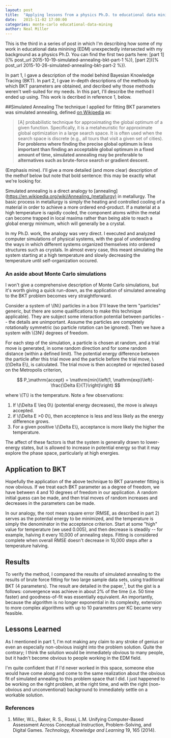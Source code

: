 ```yaml
---
layout: post
title:  "Applying lessons from a physics Ph.D. to educational data mining: part 3"
date:   2015-11-02 17:00:00
categories: monte-carlo educational-data-mining
author: Neal Miller
---
```

This is the third in a series of post in which I'm describing how some of my work in educational data minining (EDM) unexpectedly intersected with my background as a physics Ph.D.  You can find the first two parts here: [part 1]({% post_url 2015-10-19-simulated-annealing-bkt-part-1 %}), [part 2]({% post_url 2015-10-26-simulated-annealing-bkt-part-2 %}).

In part 1, I gave a description of the model behind Bayesian Knowledge Tracing (BKT).  In part 2, I gvae in-depth descriptions of the methods by which BKT parameters are obtained, and decribed why those methods weren't well-suited for my needs.  In this part, I'll describe the method I ended up using.  This work is decribed in reference 1, below.

##Simulated Annealing
The technique I applied for fitting BKT parameters was simulated annealing, defined [on Wikipedia](https://en.wikipedia.org/wiki/Simulated_annealing) as:
> [A] probabilistic technique for approximating the global optimum of a given function. Specifically, it is a metaheuristic for approximate global optimization in a large search space. It is often used when the search space is discrete (e.g., all tours that visit a given set of cities). **For problems where finding the precise global optimum is less important than finding an acceptable global optimum in a fixed amount of time, simulated annealing may be preferable to alternatives such as brute-force search or gradient descent.**

(Emphasis mine).  I'll give a more detailed (and more clear) description of the methof below but note that bold sentence: this may be exactly what we're looking for.

Simulated annealing is a direct analogy to [annealing](https://en.wikipedia.org/wiki/Annealing_(metallurgy) in metallurgy.  The basic process in metallurgy is simply the heating and controlled cooling of a material in order to achieve a more ordered end-product.  If a material at a high temperature is rapidly cooled, the component atoms within the metal can become trapped in local maxima rather than being able to reach a global energy minimum, which will generally be a crystal.

In my Ph.D. work, the analogy was very direct.  I executed and analyzed computer simulations of physical systems, with the goal of understanding the ways in which different systems organized themselves into ordered structures such as crystals.  In almost every case, this meant simulating the system starting at a high temperature and slowly decreasing the temperature until self-organization occured.

### An aside about Monte Carlo simulations
I won't give a comprehensive description of Monte Carlo simulations, but it's worth giving a quick run-down, as the application of simulated annealing to the BKT problem becomes very straightforward.

Consider a system of \\(N\\) particles in a box (I'll leave the term "particles" generic, but there are some qualifications to make this technique applicable).  They are subject some interaction potential between particles -- the details are unimportant.  Assume the particles are completely rotationally symmetric (so particle rotation can be ignored).  Then we have a system with \\(3N\\) degrees of freedom.

For each step of the simulation, a particle is chosen at random, and a trial move is generated, in some random direction and for some random distance (within a defined limit).  The potential energy difference between the particle after this trial move and the particle before the trial move, \\((\Delta E\\), is calculated.  The trial move is then accepted or rejected based on the Metropolis criterion,

$$
P_\mathrm{accept} = \mathrm{min}\left(1, \mathrm{exp}\left(-\frac{\Delta E}{T}\right)\right)
$$

where \\(T\\) is the temperature.  Note a few observations:
1. If \\(\Delta E \leq 0\\) (potential energy decreases), the move is always accepted.
2. if \\(\Delta E >0 0\\), then acceptence is less and less likely as the energy difference grows.
3. For a given positive \\(\Delta E\\), acceptance is more likely the higher the temperature.

The affect of these factors is that the system is generally drawn to lower-energy states, but is allowed to increase in potential energy so that it may explore the phase space, particularly at high energies.

## Application to BKT
Hopefully the application of the above technique to BKT parameter fitting is now obvious.  If we treat each BKT parameter as a degree of freedom, we have between 4 and 10 degrees of freedom in our application.  A random initial guess can be made, and then trial moves of random increases and decreases in the parameters can be made.

In our analogy, the root mean square error (RMSE, as described in part 2) serves as the potential energy to be minimized, and the temperature is simply the denominator in the acceptance criterion.  Start at some "high" value for temperature (we used 0.005), and then decrease is steadily -- for example, halving it every 10,000 of annealing steps.  Fitting is considered complete when overall RMSE doesn't decrease in 10,000 steps after a temperature halving.

## Results
To verify the method, I compared the results of simulated annealing to the results of brute force fitting for two large sample data sets, using traditional BKT (4 parameters).  The result are detailed in the paper,<sup>1</sup>, but the gist is a follows: convergence was achieve in about 2% of the time (i.e. 50 time faster) and goodness-of-fit was essentially equivalent.  An importantly, because the algorithm is no longer exponential in its complexity, extension to more complex algorithms with up to 10 parameters per KC became very feasible.

## Lessons Learned
As I mentioned in part 1, I'm not making any claim to any stroke of genius or even an especially non-obvious insight into the problem solution.  Quite the contrary; I think the solution would be immediately obvious to many people, but it hadn't become obvious to people working in the EDM field.

I'm quite confident that if I'd never worked in this space, someone else would have come along and come to the same realization about the obvious fit of simulated annealing to this problem space that I did.  I just happened to be working on the right problem, at the right time, and with the right (non-obvious and unconventional) background to immediately settle on a workable solution.

### References
1. Miller, W.L., Baker, R. S., Rossi, L.M. Unifying Computer-Based Assessment Across Conceptual Instruction, Problem-Solving, and Digital Games. *Technology, Knowledge and Learning* 19, 165 (2014).
